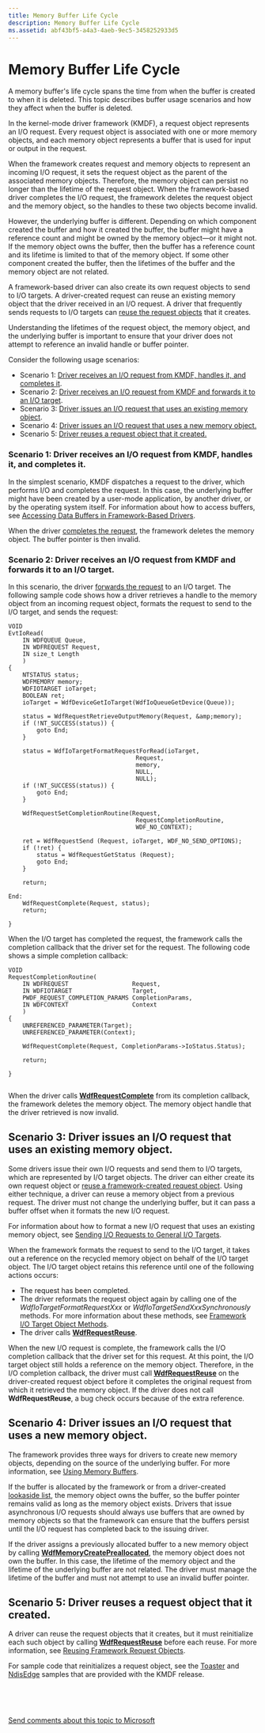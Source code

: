 ```yaml
---
title: Memory Buffer Life Cycle
description: Memory Buffer Life Cycle
ms.assetid: abf43bf5-a4a3-4aeb-9ec5-3458252933d5
---
```


# Memory Buffer Life Cycle


A memory buffer's life cycle spans the time from when the buffer is created to when it is deleted. This topic describes buffer usage scenarios and how they affect when the buffer is deleted.

In the kernel-mode driver framework (KMDF), a request object represents an I/O request. Every request object is associated with one or more memory objects, and each memory object represents a buffer that is used for input or output in the request.

When the framework creates request and memory objects to represent an incoming I/O request, it sets the request object as the parent of the associated memory objects. Therefore, the memory object can persist no longer than the lifetime of the request object. When the framework-based driver completes the I/O request, the framework deletes the request object and the memory object, so the handles to these two objects become invalid.

However, the underlying buffer is different. Depending on which component created the buffer and how it created the buffer, the buffer might have a reference count and might be owned by the memory object—or it might not. If the memory object owns the buffer, then the buffer has a reference count and its lifetime is limited to that of the memory object. If some other component created the buffer, then the lifetimes of the buffer and the memory object are not related.

A framework-based driver can also create its own request objects to send to I/O targets. A driver-created request can reuse an existing memory object that the driver received in an I/O request. A driver that frequently sends requests to I/O targets can [reuse the request objects](reusing-framework-request-objects.md) that it creates.

Understanding the lifetimes of the request object, the memory object, and the underlying buffer is important to ensure that your driver does not attempt to reference an invalid handle or buffer pointer.

Consider the following usage scenarios:

-   Scenario 1: [Driver receives an I/O request from KMDF, handles it, and completes it](#drv-rec-complete).
-   Scenario 2: [Driver receives an I/O request from KMDF and forwards it to an I/O target](#drv-rec-fwd).
-   Scenario 3: [Driver issues an I/O request that uses an existing memory object](#drv-create-reuse).
-   Scenario 4: [Driver issues an I/O request that uses a new memory object.](#drv-create-new)
-   Scenario 5: [Driver reuses a request object that it created.](#drv-reuse)

### <a href="" id="drv-rec-complete"></a>Scenario 1: Driver receives an I/O request from KMDF, handles it, and completes it.

In the simplest scenario, KMDF dispatches a request to the driver, which performs I/O and completes the request. In this case, the underlying buffer might have been created by a user-mode application, by another driver, or by the operating system itself. For information about how to access buffers, see [Accessing Data Buffers in Framework-Based Drivers](https://msdn.microsoft.com/library/windows/hardware/ff540701).

When the driver [completes the request](completing-i-o-requests.md), the framework deletes the memory object. The buffer pointer is then invalid.

### <a href="" id="drv-rec-fwd"></a>Scenario 2: Driver receives an I/O request from KMDF and forwards it to an I/O target.

In this scenario, the driver [forwards the request](forwarding-i-o-requests.md) to an I/O target. The following sample code shows how a driver retrieves a handle to the memory object from an incoming request object, formats the request to send to the I/O target, and sends the request:

```
VOID
EvtIoRead(
    IN WDFQUEUE Queue,
    IN WDFREQUEST Request,
    IN size_t Length
    )
{
    NTSTATUS status;
    WDFMEMORY memory;
    WDFIOTARGET ioTarget;
    BOOLEAN ret;
    ioTarget = WdfDeviceGetIoTarget(WdfIoQueueGetDevice(Queue));
 
    status = WdfRequestRetrieveOutputMemory(Request, &amp;memory);
    if (!NT_SUCCESS(status)) {
        goto End;
    }
 
    status = WdfIoTargetFormatRequestForRead(ioTarget,
                                    Request,
                                    memory,
                                    NULL,
                                    NULL);
    if (!NT_SUCCESS(status)) {
        goto End;
    }
 
    WdfRequestSetCompletionRoutine(Request,
                                    RequestCompletionRoutine,
                                    WDF_NO_CONTEXT);
 
    ret = WdfRequestSend (Request, ioTarget, WDF_NO_SEND_OPTIONS);
    if (!ret) {
        status = WdfRequestGetStatus (Request);
        goto End;
    }
 
    return;
 
End:
    WdfRequestComplete(Request, status);
    return;
 
}

```

When the I/O target has completed the request, the framework calls the completion callback that the driver set for the request. The following code shows a simple completion callback:

```
VOID
RequestCompletionRoutine(
    IN WDFREQUEST                  Request,
    IN WDFIOTARGET                 Target,
    PWDF_REQUEST_COMPLETION_PARAMS CompletionParams,
    IN WDFCONTEXT                  Context
    )
{
    UNREFERENCED_PARAMETER(Target);
    UNREFERENCED_PARAMETER(Context);
 
    WdfRequestComplete(Request, CompletionParams->IoStatus.Status);
 
    return;
 
}


```

When the driver calls [**WdfRequestComplete**](https://msdn.microsoft.com/library/windows/hardware/ff549945) from its completion callback, the framework deletes the memory object. The memory object handle that the driver retrieved is now invalid.

## <a href="" id="drv-create-reuse"></a>Scenario 3: Driver issues an I/O request that uses an existing memory object.


Some drivers issue their own I/O requests and send them to I/O targets, which are represented by I/O target objects. The driver can either create its own request object or [reuse a framework-created request object](reusing-framework-request-objects.md). Using either technique, a driver can reuse a memory object from a previous request. The driver must not change the underlying buffer, but it can pass a buffer offset when it formats the new I/O request.

For information about how to format a new I/O request that uses an existing memory object, see [Sending I/O Requests to General I/O Targets](sending-i-o-requests-to-general-i-o-targets.md).

When the framework formats the request to send to the I/O target, it takes out a reference on the recycled memory object on behalf of the I/O target object. The I/O target object retains this reference until one of the following actions occurs:

-   The request has been completed.
-   The driver reformats the request object again by calling one of the *WdfIoTargetFormatRequestXxx* or *WdfIoTargetSendXxxSynchronously* methods. For more information about these methods, see [Framework I/O Target Object Methods](https://msdn.microsoft.com/library/windows/hardware/dn265644).
-   The driver calls [**WdfRequestReuse**](https://msdn.microsoft.com/library/windows/hardware/ff550026).

When the new I/O request is complete, the framework calls the I/O completion callback that the driver set for this request. At this point, the I/O target object still holds a reference on the memory object. Therefore, in the I/O completion callback, the driver must call [**WdfRequestReuse**](https://msdn.microsoft.com/library/windows/hardware/ff550026) on the driver-created request object before it completes the original request from which it retrieved the memory object. If the driver does not call **WdfRequestReuse**, a bug check occurs because of the extra reference.

## <a href="" id="drv-create-new"></a>Scenario 4: Driver issues an I/O request that uses a new memory object.


The framework provides three ways for drivers to create new memory objects, depending on the source of the underlying buffer. For more information, see [Using Memory Buffers](using-memory-buffers.md).

If the buffer is allocated by the framework or from a driver-created [lookaside list](using-memory-buffers.md#using-lookaside-lists), the memory object owns the buffer, so the buffer pointer remains valid as long as the memory object exists. Drivers that issue asynchronous I/O requests should always use buffers that are owned by memory objects so that the framework can ensure that the buffers persist until the I/O request has completed back to the issuing driver.

If the driver assigns a previously allocated buffer to a new memory object by calling [**WdfMemoryCreatePreallocated**](https://msdn.microsoft.com/library/windows/hardware/ff548712), the memory object does not own the buffer. In this case, the lifetime of the memory object and the lifetime of the underlying buffer are not related. The driver must manage the lifetime of the buffer and must not attempt to use an invalid buffer pointer.

## <a href="" id="drv-reuse"></a>Scenario 5: Driver reuses a request object that it created.


A driver can reuse the request objects that it creates, but it must reinitialize each such object by calling [**WdfRequestReuse**](https://msdn.microsoft.com/library/windows/hardware/ff550026) before each reuse. For more information, see [Reusing Framework Request Objects](reusing-framework-request-objects.md).

For sample code that reinitializes a request object, see the [Toaster](http://go.microsoft.com/fwlink/p/?linkid=256195) and [NdisEdge](http://go.microsoft.com/fwlink/p/?linkid=256154) samples that are provided with the KMDF release.

 

 

[Send comments about this topic to Microsoft](mailto:wsddocfb@microsoft.com?subject=Documentation%20feedback%20%5Bwdf\wdf%5D:%20Memory%20Buffer%20Life%20Cycle%20%20RELEASE:%20%284/5/2016%29&body=%0A%0APRIVACY%20STATEMENT%0A%0AWe%20use%20your%20feedback%20to%20improve%20the%20documentation.%20We%20don't%20use%20your%20email%20address%20for%20any%20other%20purpose,%20and%20we'll%20remove%20your%20email%20address%20from%20our%20system%20after%20the%20issue%20that%20you're%20reporting%20is%20fixed.%20While%20we're%20working%20to%20fix%20this%20issue,%20we%20might%20send%20you%20an%20email%20message%20to%20ask%20for%20more%20info.%20Later,%20we%20might%20also%20send%20you%20an%20email%20message%20to%20let%20you%20know%20that%20we've%20addressed%20your%20feedback.%0A%0AFor%20more%20info%20about%20Microsoft's%20privacy%20policy,%20see%20http://privacy.microsoft.com/default.aspx. "Send comments about this topic to Microsoft")




